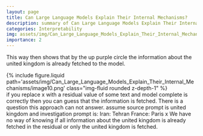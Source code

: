 ```yaml
---
layout: page
title: Can Large Language Models Explain Their Internal Mechanisms?
description: summary of Can Large Language Models Explain Their Internal Mechanisms?
categories: Interpretability
img: assets/img/Can_Large_Language_Models_Explain_Their_Internal_Mechanisms/image10.png 
importance: 2
---
```



This way then shows that by the up purple circle the information about the united kingdom is already fetched to the model. 
<div class="row">
        <div class="col-sm mt-3 mt-md-0">
            {% include figure.liquid path='assets/img/Can_Large_Language_Models_Explain_Their_Internal_Mechanisms/image10.png' class="img-fluid rounded z-depth-1" %}
        </div>
    </div>
if you replace x with a residual value of some text and model complete is correctly then you can guess that the information is fetched. There is a question this approach can not answer. assume source prompt is united kingdom and investigation prompt is:
Iran: Tehran
France: Paris
x
We have no way of knowing if all information about the united kingdom is already fetched in the residual or only the united kingdom is fetched. 
